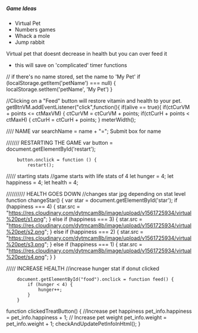 <h5> Game Ideas </h5>
<ul>
<li>Virtual Pet</li>
<li>Numbers games</li>
<li>Whack a mole</li>
<li>Jump rabbit</li>
</ul>

<p>

Virtual pet that doesnt decrease in health but you can over feed it

- this will save on 'complicated' timer functions

// if there's no name stored, set the name to 'My Pet'
if (localStorage.getItem('petName') === null) {
localStorage.setItem('petName', 'My Pet')
}

//Clicking on a "Feed" button will restore vitamin and health to your pet.
getBtnVM.addEventListener("click",function(){
if(alive == true){
if(ctCurVM + points <= ctMaxVM)
{
ctCurVM = ctCurVM + points;
if(ctCurH + points < ctMaxH)
{
ctCurH = ctCurH + points;
}
meterWidth();

//// NAME
var searchName = name + "=";
Submit box for name

/////// RESTARTING THE GAME
var button = document.getElementById('restart');

        button.onclick = function () {
            restart();

///// starting stats
//game starts with life stats of 4
let hunger = 4;
let happiness = 4;
let health = 4;

////////// HEALTH GOES DOWN
//changes star jpg depending on stat level
function changeStar() {
var star = document.getElementById('star');
if (happiness === 4) {
star.src = "https://res.cloudinary.com/dytmcam8b/image/upload/v1561725934/virtual%20pet/s1.png";
}
else if (happiness === 3) {
star.src = "https://res.cloudinary.com/dytmcam8b/image/upload/v1561725934/virtual%20pet/s2.png";
} else if (happiness === 2) {
star.src = "https://res.cloudinary.com/dytmcam8b/image/upload/v1561725934/virtual%20pet/s3.png";
} else if (happiness === 1) {
star.src = "https://res.cloudinary.com/dytmcam8b/image/upload/v1561725934/virtual%20pet/s4.png";
}
}

///// INCREASE HEALTH
//increase hunger stat if donut clicked

        document.getElementById("food").onclick = function feed() {
            if (hunger < 4) {
                hunger++;
            }
        }

function clickedTreatButton() {
//Increase pet happiness
pet_info.happiness = pet_info.happiness + 1;
// Increase pet weight
pet_info.weight = pet_info.weight + 1;
checkAndUpdatePetInfoInHtml();
}
